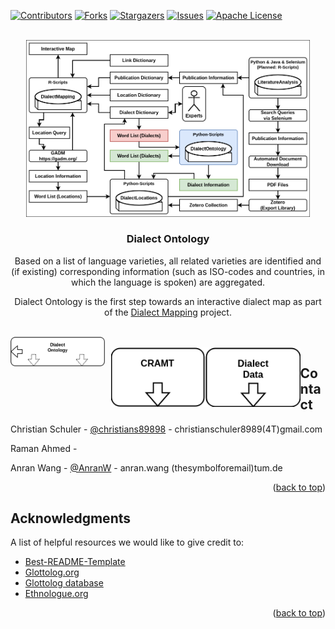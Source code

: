 <a name="readme-top"></a>
<!-- PROJECT SHIELDS -->
<!--
*** We are using markdown "reference style" links for readability.
*** Reference links are enclosed in brackets [ ] instead of parentheses ( ).
*** See the bottom of this document for the declaration of the reference variables
*** for contributors-url, forks-url, etc. This is an optional, concise syntax you may use.
*** https://www.markdownguide.org/basic-syntax/#reference-style-links
-->
[![Contributors][contributors-shield]][contributors-url]
[![Forks][forks-shield]][forks-url]
[![Stargazers][stars-shield]][stars-url]
[![Issues][issues-shield]][issues-url]
[![Apache License][license-shield]][license-url]

<!-- PROJECT LOGO -->
<br />
<div align="center">
  <a href="https://github.com/Low-ResourceDialectology/DialectMapping">
    <img src="https://github.com/Low-ResourceDialectology/DialectOntology/blob/main/images/DialectMapping-OverviewDOnto.png" alt="Overview of Dialect Ontology as part of Dialect Mapping" style="max-width: 90%;">
  </a>
  <h3 align="center">Dialect Ontology</h3>
  
  Based on a list of language varieties, all related varieties are identified and (if existing) corresponding information (such as ISO-codes and countries, in which the language is spoken) are aggregated.

  Dialect Ontology is the first step towards an interactive dialect map as part of the <a href="https://github.com/Low-ResourceDialectology/DialectMapping">Dialect Mapping</a> project.

<!-- <img src="https://github.com/Low-ResourceDialectology/DialectOntology/blob/main/images/ResearchProjects-OverviewDO.png" alt="Overview DO" style="max-width: 30%;"> -->

<br />
	<a href="https://github.com/Low-ResourceDialectology/DialectOntology"><img src="https://github.com/Low-ResourceDialectology/DialectOntology/blob/main/images/ResearchProjects-OverviewDO.png" style="float:left; margin-right:10px;max-width:30%;"></a>
	<br />
	<a href="https://github.com/christianschuler8989/CRAMT"><img src="https://github.com/Low-ResourceDialectology/DialectOntology/blob/main/images/ResearchProjects-OverviewCRAMT.png" style="float:left;max-width:30%;"></a>
	<a href="https://github.com/christianschuler8989/CRAMT"><img src="https://github.com/Low-ResourceDialectology/DialectOntology/blob/main/images/ResearchProjects-OverviewDD.png" style="float:left;max-width:30%;"></a>
</div>








<!-- CONTACT -->
## Contact

Christian Schuler - [@christians89898](https://christianschuler8989.github.io/) - christianschuler8989(4T)gmail.com

Raman Ahmed - 

Anran Wang - [@AnranW](https://github.com/AnranW) - anran.wang (thesymbolforemail)tum.de

<p align="right">(<a href="#readme-top">back to top</a>)</p>


<!-- ACKNOWLEDGMENTS -->
## Acknowledgments

A list of helpful resources we would like to give credit to:

* [Best-README-Template](https://github.com/othneildrew/Best-README-Template)
* [Glottolog.org](https://glottolog.org)
* [Glottolog database](https://doi.org/10.5281/zenodo.596479)
* [Ethnologue.org](https://ethnologue.com)


<p align="right">(<a href="#readme-top">back to top</a>)</p>


<!-- MARKDOWN LINKS & IMAGES -->
<!-- https://www.markdownguide.org/basic-syntax/#reference-style-links -->
[contributors-shield]: https://img.shields.io/github/contributors/Low-ResourceDialectology/DialectOntology.svg?style=for-the-badge
[contributors-url]: https://github.com/Low-ResourceDialectology/DialectOntology/graphs/contributors
[forks-shield]: https://img.shields.io/github/forks/Low-ResourceDialectology/DialectOntology.svg?style=for-the-badge
[forks-url]: https://github.com/Low-ResourceDialectology/DialectOntology/network/members
[stars-shield]: https://img.shields.io/github/stars/Low-ResourceDialectology/DialectOntology.svg?style=for-the-badge
[stars-url]: https://github.com/Low-ResourceDialectology/DialectOntology/stargazers
[issues-shield]: https://img.shields.io/github/issues/Low-ResourceDialectology/DialectOntology.svg?style=for-the-badge
[issues-url]: https://github.com/Low-ResourceDialectology/DialectOntology/issues
[license-shield]: https://img.shields.io/github/license/Low-ResourceDialectology/DialectOntology.svg?style=for-the-badge
[license-url]: https://github.com/Low-ResourceDialectology/DialectOntology/blob/main/LICENSE
